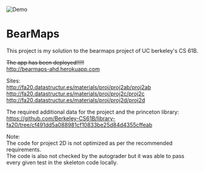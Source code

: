 ![Demo](MapDemo.gif)
# BearMaps

This project is my solution to the bearmaps project of UC berkeley's CS 61B.

<del>The app has been deployed!!!!!</del>   
http://bearmaps-ahd.herokuapp.com   

Sites:    
http://fa20.datastructur.es/materials/proj/proj2ab/proj2ab            
http://fa20.datastructur.es/materials/proj/proj2c/proj2c           
http://fa20.datastructur.es/materials/proj/proj2d/proj2d  

The required additional data for the project and the princeton library:    
https://github.com/Berkeley-CS61B/library-fa20/tree/cf491dd5a088981cf10833be25d84d4355cffeab  

Note:      
The code for project 2D is not optimized as per the recommended requirements.    
The code is also not checked by the autograder but it was able to pass every given test in the skeleton code locally.
